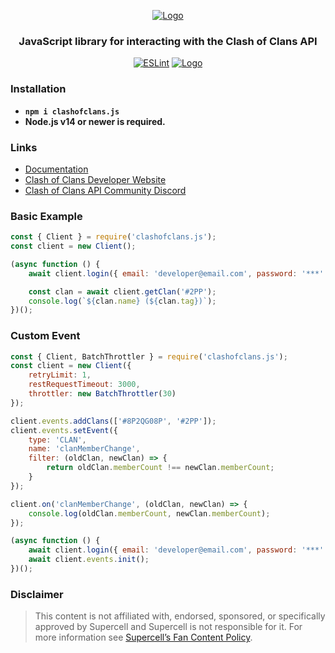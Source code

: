 <div align="center">

[![Logo](https://i.imgur.com/RHkfYVm.png.png)](https://clashofclans.js.org/)

### JavaScript library for interacting with the Clash of Clans API

[![ESLint](https://github.com/clashperk/clashofclans.js/actions/workflows/node.js.yml/badge.svg)](https://github.com/clashperk/clashofclans.js/actions/workflows/node.js.yml)
[![Logo](https://img.shields.io/npm/v/clashofclans.js.svg?maxAge=3600)](https://www.npmjs.com/package/clashofclans.js)

</div>

### Installation

-   **`npm i clashofclans.js`**
-   **Node.js v14 or newer is required.**

### Links

-   [Documentation](https://cocjs.suvajit.me/docs/intro)
-   [Clash of Clans Developer Website](https://developer.clashofclans.com/)
-   [Clash of Clans API Community Discord](https://discord.gg/Eaja7gJ)

### Basic Example

```js
const { Client } = require('clashofclans.js');
const client = new Client();

(async function () {
	await client.login({ email: 'developer@email.com', password: '***' });

	const clan = await client.getClan('#2PP');
	console.log(`${clan.name} (${clan.tag})`);
})();
```

### Custom Event

```js
const { Client, BatchThrottler } = require('clashofclans.js');
const client = new Client({
	retryLimit: 1,
	restRequestTimeout: 3000,
	throttler: new BatchThrottler(30)
});

client.events.addClans(['#8P2QG08P', '#2PP']);
client.events.setEvent({
	type: 'CLAN',
	name: 'clanMemberChange',
	filter: (oldClan, newClan) => {
		return oldClan.memberCount !== newClan.memberCount;
	}
});

client.on('clanMemberChange', (oldClan, newClan) => {
	console.log(oldClan.memberCount, newClan.memberCount);
});

(async function () {
	await client.login({ email: 'developer@email.com', password: '***' });
	await client.events.init();
})();
```

### Disclaimer

> This content is not affiliated with, endorsed, sponsored, or specifically approved by Supercell and Supercell is not responsible for it. For more information see [Supercell’s Fan Content Policy](https://supercell.com/en/fan-content-policy/).
